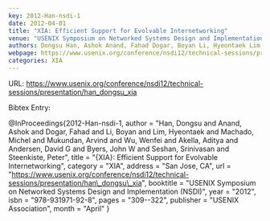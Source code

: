 ```yaml
---
key: 2012-Han-nsdi-1
date: 2012-04-01
title: "XIA: Efficient Support for Evolvable Internetworking"
venue: "USENIX Symposium on Networked Systems Design and Implementation (NSDI)"
authors: Dongsu Han, Ashok Anand, Fahad Dogar, Boyan Li, Hyeontaek Lim, Michel Machado, Arvind Mukundan, Wenfei Wu, Aditya Akella, David G Andersen, John W Byers, Srinivasan Seshan and Peter Steenkiste
webpage: https://www.usenix.org/conference/nsdi12/technical-sessions/presentation/han_dongsu_xia
categories: XIA
---
```


URL: https://www.usenix.org/conference/nsdi12/technical-sessions/presentation/han_dongsu_xia

Bibtex Entry:

@InProceedings{2012-Han-nsdi-1,
    author = "Han, Dongsu and Anand, Ashok and Dogar, Fahad and Li, Boyan and Lim, Hyeontaek and Machado, Michel and Mukundan, Arvind and Wu, Wenfei and Akella, Aditya and Andersen, David G and Byers, John W and Seshan, Srinivasan and Steenkiste, Peter",
    title = "{XIA}: Efficient Support for Evolvable Internetworking",
    category = "XIA",
    address = "San Jose, CA",
    url = "https://www.usenix.org/conference/nsdi12/technical-sessions/presentation/han\_dongsu\_xia",
    booktitle = "USENIX Symposium on Networked Systems Design and Implementation (NSDI)",
    year = "2012",
    isbn = "978-931971-92-8",
    pages = "309--322",
    publisher = "USENIX Association",
    month = "April"
}

